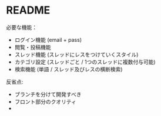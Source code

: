 # README

必要な機能：

* ログイン機能 (email + pass)
* 閲覧・投稿機能
* スレッド機能 (スレッドにレスをつけていくスタイル)
* カテゴリ設定 (スレッドごと / 1つのスレッドに複数付与可能)
* 検索機能 (単語 / スレッド及びレスの横断検索)


反省点:
* ブランチを分けて開発すべき
* フロント部分のクオリティ
* 